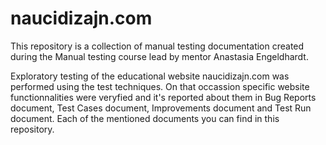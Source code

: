 # naucidizajn.com
This repository is a collection of manual testing documentation created during the Manual testing course lead by mentor Anastasia Engeldhardt.

Exploratory testing of the educational website naucidizajn.com was performed using the test techniques.
On that occassion specific website functionnalities were veryfied and it's reported about them in 
Bug Reports document, Test Cases document, Improvements document and Test Run document.
Each of the mentioned documents you can find in this repository.  
 
